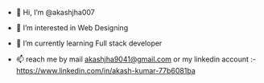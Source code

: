 - 👋 Hi, I’m @akashjha007
- 👀 I’m interested in Web Designing
- 🌱 I’m currently learning Full stack developer

- 📫 reach me by mail akashjha9041@gmail.com or my linkedin account :-https://www.linkedin.com/in/akash-kumar-77b6081ba

<!---
akashjha007/akashjha007 is a ✨ special ✨ repository because its `README.md` (this file) appears on your GitHub profile.
You can click the Preview link to take a look at your changes.
--->

